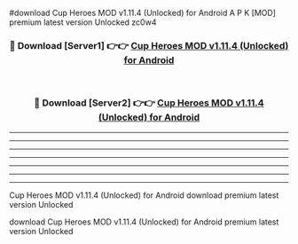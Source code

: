#download Cup Heroes MOD v1.11.4 (Unlocked) for Android A P K [MOD] premium latest version Unlocked zc0w4 



<div align="center">
<h3>🔴 Download [Server1] 👉👉 <a href="https://apkdownload3.web.app/">Cup Heroes MOD v1.11.4 (Unlocked) for Android</a></h3><br>

<h3>🔴 Download [Server2] 👉👉 <a href="https://apkdownload3.web.app/">Cup Heroes MOD v1.11.4 (Unlocked) for Android</a></h3>
</div>





----------------------------------------------------------

----------------------------------------------------------

----------------------------------------------------------

----------------------------------------------------------

----------------------------------------------------------

----------------------------------------------------------

----------------------------------------------------------

Cup Heroes MOD v1.11.4 (Unlocked) for Android download premium latest version Unlocked

download Cup Heroes MOD v1.11.4 (Unlocked) for Android premium latest version Unlocked
